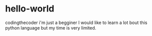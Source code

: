# hello-world
codingthecoder
i'm just a begginer
I would like to learn a lot bout this python language but my time is very limited.
